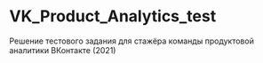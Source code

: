 # VK_Product_Analytics_test
Решение тестового задания для стажёра команды продуктовой аналитики ВКонтакте (2021)

